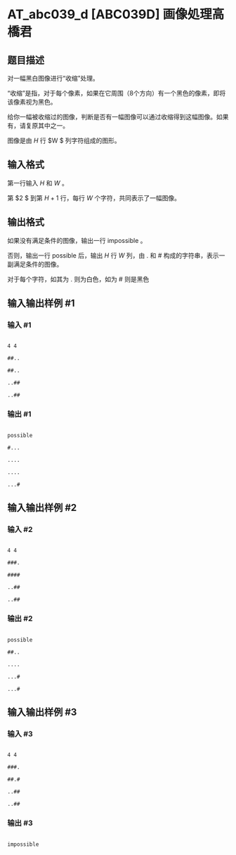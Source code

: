 # AT_abc039_d [ABC039D] 画像処理高橋君

## 题目描述

对一幅黑白图像进行“收缩”处理。

“收缩”是指，对于每个像素，如果在它周围（$8$个方向）有一个黑色的像素，即将该像素视为黑色。

给你一幅被收缩过的图像，判断是否有一幅图像可以通过收缩得到这幅图像。如果有，请复原其中之一。
图像是由 $H$ 行 $W $ 列字符组成的图形。

## 输入格式

第一行输入 $H$ 和  $W$ 。

第 $2  $ 到第 $H+1$ 行，每行 $W$ 个字符，共同表示了一幅图像。

## 输出格式

如果没有满足条件的图像，输出一行 impossible 。

否则，输出一行 possible 后，输出 $H$ 行 $W$ 列，由 . 和 # 构成的字符串，表示一副满足条件的图像。

对于每个字符，如其为 . 则为白色，如为 # 则是黑色

## 输入输出样例 #1

### 输入 #1

```
4 4
##..
##..
..##
..##
```

### 输出 #1

```
possible
#...
....
....
...#
```

## 输入输出样例 #2

### 输入 #2

```
4 4
###.
####
..##
..##
```

### 输出 #2

```
possible
##..
....
...#
...#
```

## 输入输出样例 #3

### 输入 #3

```
4 4
###.
##.#
..##
..##
```

### 输出 #3

```
impossible
```